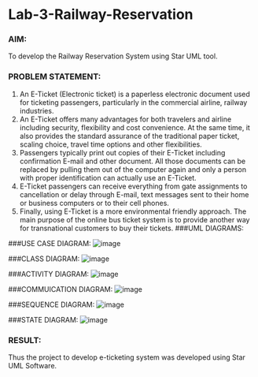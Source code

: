 # Lab-3-Railway-Reservation

### AIM:
To develop the Railway Reservation System using Star UML tool.
### PROBLEM STATEMENT:
1. An E-Ticket (Electronic ticket) is a paperless electronic document used for ticketing
passengers, particularly in the commercial airline, railway industries.
2. An E-Ticket offers many advantages for both travelers and airline including security,
flexibility and cost convenience. At the same time, it also provides the standard assurance of
the traditional paper ticket, scaling choice, travel time options and other flexibilities.
3. Passengers typically print out copies of their E-Ticket including confirmation E-mail
and other document. All those documents can be replaced by pulling them out of the computer
again and only a person with proper identification can actually use an E-Ticket.
4. E-Ticket passengers can receive everything from gate assignments to cancellation or
delay through E-mail, text messages sent to their home or business computers or to their cell
phones.
5. Finally, using E-Ticket is a more environmental friendly approach. The main purpose
of the online bus ticket system is to provide another way for transnational customers to buy
their tickets.
###UML DIAGRAMS:

###USE CASE DIAGRAM:
![image](https://github.com/Richard01072002/Lab-3-Railway-Reservation/assets/141472248/6640c896-454d-4b3f-a54f-a2bb313c9657)

###CLASS DIAGRAM:
![image](https://github.com/Richard01072002/Lab-3-Railway-Reservation/assets/141472248/8e004ee2-ecb7-4f31-9eee-3f3571418a1b)

###ACTIVITY DIAGRAM:
![image](https://github.com/Richard01072002/Lab-3-Railway-Reservation/assets/141472248/95db2147-c498-4f6b-afc8-d26f3270090c)

###COMMUICATION DIAGRAM:
![image](https://github.com/Richard01072002/Lab-3-Railway-Reservation/assets/141472248/608a15e9-2dbb-424b-95ce-746ab637cbd6)

###SEQUENCE DIAGRAM:
![image](https://github.com/Richard01072002/Lab-3-Railway-Reservation/assets/141472248/320b101b-342a-4507-beff-e8e38962f96f)

###STATE DIAGRAM:
![image](https://github.com/Richard01072002/Lab-3-Railway-Reservation/assets/141472248/0ac033ba-8368-4ada-85b4-1280d218efd8)


### RESULT:
Thus the project to develop e-ticketing system was developed using Star UML Software.
